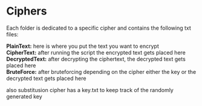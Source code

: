 # Ciphers

Each folder is dedicated to a specific cipher and contains the following txt files:


**PlainText:** here is where you put the text you want to encrypt  
**CipherText:** after running the script the encrypted text gets placed here  
**DecryptedText:** after decrypting the ciphertext, the decrypted text gets placed here  
**BruteForce:** after bruteforcing depending on the cipher either the key or the decrypted text gets placed here

also substitusion cipher has a key.txt to keep track of the randomly generated key
